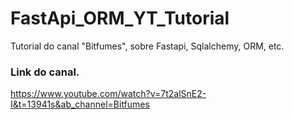 # FastApi_ORM_YT_Tutorial
Tutorial do canal "Bitfumes", sobre Fastapi, Sqlalchemy, ORM, etc.


### Link do canal.

https://www.youtube.com/watch?v=7t2alSnE2-I&t=13941s&ab_channel=Bitfumes
